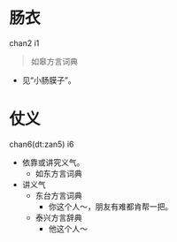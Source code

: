 # 肠衣
chan2 i1
> 如皋方言词典
- 见“小肠膜子”。

# 仗义
chan6(dt:zan5) i6
+ 依靠或讲究义气。
  * 如东方言词典
+ 讲义气
  * 东台方言词典
    - 你这个人～，朋友有难都肯帮一把。
  * 泰兴方言辞典
    - 他这个人～
